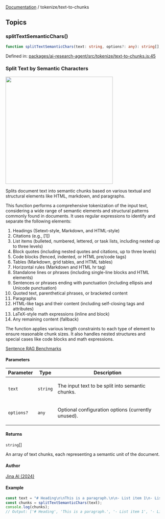 [Documentation](../modules.md) / tokenize/text-to-chunks

## Topics

### splitTextSemanticChars()

```ts
function splitTextSemanticChars(text: string, options?: any): string[];
```

Defined in: [packages/ai-research-agent/src/tokenize/text-to-chunks.js:45](https://github.com/vtempest/ai-research-agent/tree/master/packages/ai-research-agent/src/tokenize/text-to-chunks.js#L45)

### Split Text by Semantic Characters 
<img width="350px"  src="https://i.imgur.com/RpXf5as.png" /> 

Splits document text into semantic chunks based on various textual and structural 
elements like HTML, markdown, and paragraphs.

This function performs a comprehensive tokenization of the input text, considering a wide range
of semantic elements and structural patterns commonly found in documents. It uses regular
expressions to identify and separate the following elements:

1. Headings (Setext-style, Markdown, and HTML-style)
2. Citations (e.g., [1])
3. List items (bulleted, numbered, lettered, or task lists, including nested up to three levels)
4. Block quotes (including nested quotes and citations, up to three levels)
5. Code blocks (fenced, indented, or HTML pre/code tags)
6. Tables (Markdown, grid tables, and HTML tables)
7. Horizontal rules (Markdown and HTML hr tag)
8. Standalone lines or phrases (including single-line blocks and HTML elements)
9. Sentences or phrases ending with punctuation (including ellipsis and Unicode punctuation)
10. Quoted text, parenthetical phrases, or bracketed content
11. Paragraphs
12. HTML-like tags and their content (including self-closing tags and attributes)
13. LaTeX-style math expressions (inline and block)
14. Any remaining content (fallback)

The function applies various length constraints to each type of element to ensure reasonable
chunk sizes. It also handles nested structures and special cases like code blocks and math
expressions.

[Sentence RAG Benchmarks](https://superlinked.com/vectorhub/articles/evaluation-rag-retrieval-chunking-methods)

#### Parameters

<table>
<thead>
<tr>
<th>Parameter</th>
<th>Type</th>
<th>Description</th>
</tr>
</thead>
<tbody>
<tr>
<td>

`text`

</td>
<td>

`string`

</td>
<td>

The input text to be split into semantic chunks.

</td>
</tr>
<tr>
<td>

`options?`

</td>
<td>

`any`

</td>
<td>

Optional configuration options (currently unused).

</td>
</tr>
</tbody>
</table>

#### Returns

`string`[]

An array of text chunks, each representing a semantic unit of the document.

#### Author

[Jina AI (2024)](https://gist.github.com/hanxiao/3f60354cf6dc5ac698bc9154163b4e6a)

#### Example

```ts
const text = "# Heading\n\nThis is a paragraph.\n\n- List item 1\n- List item 2\n\n";
const chunks = splitTextSemanticChars(text);
console.log(chunks);
// Output: ['# Heading', 'This is a paragraph.', '- List item 1', '- List item 2']
```
